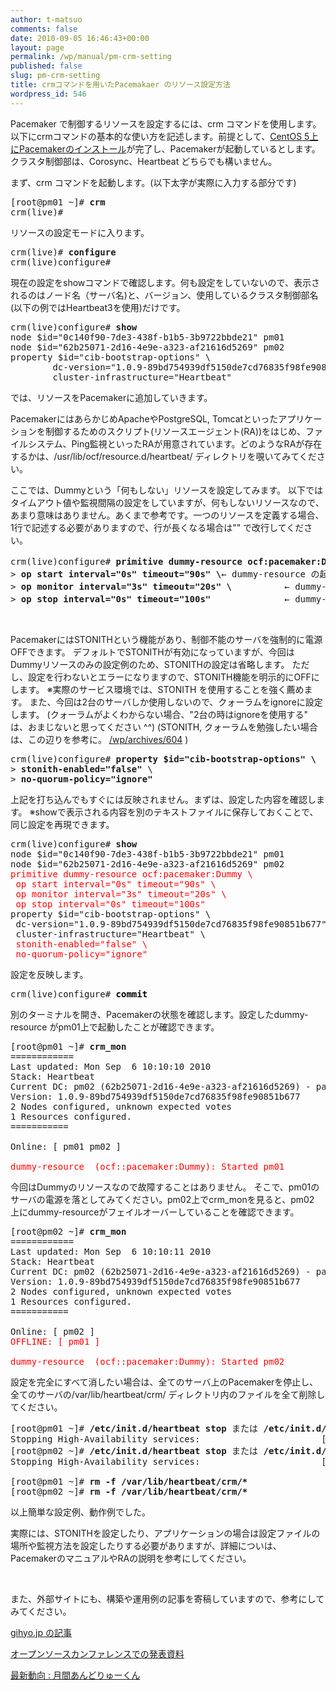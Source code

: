 ```yaml
---
author: t-matsuo
comments: false
date: 2010-09-05 16:46:43+00:00
layout: page
permalink: /wp/manual/pm-crm-setting
published: false
slug: pm-crm-setting
title: crmコマンドを用いたPacemakaer のリソース設定方法
wordpress_id: 546
---
```


Pacemaker で制御するリソースを設定するには、crm コマンドを使用します。以下にcrmコマンドの基本的な使い方を記述します。前提として、[CentOS 5上にPacemakerのインストール](/wp/archives/4219)が完了し、Pacemakerが起動しているとします。クラスタ制御部は、Corosync、Heartbeat どちらでも構いません。

まず、crm コマンドを起動します。(以下太字が実際に入力する部分です)
<pre class="wp-caption" style="text-align: left;">[root@pm01 ~]# <strong>crm</strong>
crm(live)#</pre>


リソースの設定モードに入ります。
<pre class="wp-caption" style="text-align: left;">crm(live)# <strong>configure</strong>
crm(live)configure#</pre>


現在の設定をshowコマンドで確認します。何も設定をしていないので、表示されるのはノード名（サーバ名)と、バージョン、使用しているクラスタ制御部名(以下の例ではHeartbeat3を使用)だけです。
<pre class="wp-caption" style="text-align: left;">crm(live)configure# <strong>show</strong>
node $id="0c140f90-7de3-438f-b1b5-3b9722bbde21" pm01
node $id="62b25071-2d16-4e9e-a323-af21616d5269" pm02
property $id="cib-bootstrap-options" \
        dc-version="1.0.9-89bd754939df5150de7cd76835f98fe90851b677" \
        cluster-infrastructure="Heartbeat"</pre>


では、リソースをPacemakerに追加していきます。

PacemakerにはあらかじめApacheやPostgreSQL, Tomcatといったアプリケーションを制御するためのスクリプト(リソースエージェント(RA))をはじめ、ファイルシステム、Ping監視といったRAが用意されています。どのようなRAが存在するかは、/usr/lib/ocf/resource.d/heartbeat/ ディレクトリを覗いてみてください。

ここでは、Dummyという「何もしない」リソースを設定してみます。
以下ではタイムアウト値や監視間隔の設定をしていますが、何もしないリソースなので、あまり意味はありません。あくまで参考です。一つのリソースを定義する場合、1行で記述する必要がありますので、行が長くなる場合は"\" で改行してください。
<pre class="wp-caption" style="text-align: left;">crm(live)configure# <strong>primitive dummy-resource ocf:pacemaker:Dummy \</strong>  <span style="color: #ff0000;">   ← "dummy-resource"は任意の文字列(ID)</span>
&gt; <strong>op start interval="0s" timeout="90s" \</strong>← dummy-resource の起動時のタイムアウト値の設定
&gt; <strong>op monitor interval="3s" timeout="20s" \</strong>          ← dummy-resource の監視間隔と、タイムアウト値の設定
&gt; <strong>op stop interval="0s" timeout="100s"</strong>              ← dummy-resource の停止時のタイムアウト値の設定</pre>


 

PacemakerにはSTONITHという機能があり、制御不能のサーバを強制的に電源OFFできます。
デフォルトでSTONITHが有効になっていますが、今回はDummyリソースのみの設定例のため、STONITHの設定は省略します。
ただし、設定を行わないとエラーになりますので、STONITH機能を明示的にOFFにします。
※実際のサービス環境では、STONITH を使用することを強く薦めます。
また、今回は2台のサーバしか使用しないので、クォーラムをignoreに設定します。
(クォーラムがよくわからない場合、"2台の時はignoreを使用する" は、おまじないと思ってください ^^)
(STONITH, クォーラムを勉強したい場合は、この辺りを参考に。 [/wp/archives/604](/wp/archives/604) )
<pre class="wp-caption" style="text-align: left;">crm(live)configure# <strong>property $id="cib-bootstrap-options" \</strong>
&gt; <strong>stonith-enabled="false"</strong> \
&gt; <strong>no-quorum-policy="ignore"</strong></pre>


上記を打ち込んでもすぐには反映されません。まずは、設定した内容を確認します。
※showで表示される内容を別のテキストファイルに保存しておくことで、同じ設定を再現できます。
<pre class="wp-caption" style="text-align: left;">crm(live)configure# <strong>show</strong>
node $id="0c140f90-7de3-438f-b1b5-3b9722bbde21" pm01
node $id="62b25071-2d16-4e9e-a323-af21616d5269" pm02
<span style="color: #ff0000;">primitive dummy-resource ocf:pacemaker:Dummy \
 op start interval="0s" timeout="90s" \
 op monitor interval="3s" timeout="20s" \
 op stop interval="0s" timeout="100s"</span>
property $id="cib-bootstrap-options" \
 dc-version="1.0.9-89bd754939df5150de7cd76835f98fe90851b677" \
 cluster-infrastructure="Heartbeat" \
 <span style="color: #ff0000;">stonith-enabled="false" \</span>
 <span style="color: #ff0000;">no-quorum-policy="ignore"</span></pre>


設定を反映します。
<pre class="wp-caption" style="text-align: left;">crm(live)configure# <span style="color: #000000;"><strong>commit</strong></span></pre>


別のターミナルを開き、Pacemakerの状態を確認します。設定したdummy-resource がpm01上で起動したことが確認できます。
<pre class="wp-caption" style="text-align: left;">[root@pm01 ~]# <strong>crm_mon</strong>
============
Last updated: Mon Sep  6 10:10:10 2010
Stack: Heartbeat
Current DC: pm02 (62b25071-2d16-4e9e-a323-af21616d5269) - partition with quorum
Version: 1.0.9-89bd754939df5150de7cd76835f98fe90851b677
2 Nodes configured, unknown expected votes
1 Resources configured.
===========

Online: [ pm01 pm02 ]

<span style="color: #ff0000;">dummy-resource  (ocf::pacemaker:Dummy): Started pm01</span></pre>


今回はDummyのリソースなので故障することはありません。
そこで、pm01のサーバの電源を落としてみてください。pm02上でcrm_monを見ると、pm02 上にdummy-resourceがフェイルオーバーしていることを確認できます。
<pre class="wp-caption" style="text-align: left;">[root@pm02 ~]# <strong>crm_mon</strong>
============
Last updated: Mon Sep  6 10:10:11 2010
Stack: Heartbeat
Current DC: pm02 (62b25071-2d16-4e9e-a323-af21616d5269) - partition with quorum
Version: 1.0.9-89bd754939df5150de7cd76835f98fe90851b677
2 Nodes configured, unknown expected votes
1 Resources configured.
===========

Online: [ pm02 ]
<span style="color: #ff0000;">OFFLINE: [ pm01 ]</span>

<span style="color: #ff0000;">dummy-resource  (ocf::pacemaker:Dummy): Started pm02</span></pre>


設定を完全にすべて消したい場合は、全てのサーバ上のPacemakerを停止し、全てのサーバの/var/lib/heartbeat/crm/ ディレクトリ内のファイルを全て削除してください。
<pre class="wp-caption" style="text-align: left;">[root@pm01 ~]# <strong>/etc/init.d/heartbeat stop</strong> または <strong>/etc/init.d/corosync stop</strong>
Stopping High-Availability services:                       [  OK  ]
[root@pm02 ~]# <strong><strong>/etc/init.d/heartbeat stop</strong></strong> または <strong><strong>/etc/init.d/corosync stop</strong></strong>
Stopping High-Availability services:                       [  OK  ]

[root@pm01 ~]# <strong>rm -f /var/lib/heartbeat/crm/*</strong>
[root@pm02 ~]# <strong>rm -f /var/lib/heartbeat/crm/*</strong></pre>


以上簡単な設定例、動作例でした。

実際には、STONITHを設定したり、アプリケーションの場合は設定ファイルの場所や監視方法を設定したりする必要がありますが、詳細についは、PacemakerのマニュアルやRAの説明を参考にしてください。

 

また、外部サイトにも、構築や運用例の記事を寄稿していますので、参考にしてみてください。
[](http://gihyo.jp/admin/serial/01/pacemaker)

[gihyo.jp の記事 ](http://gihyo.jp/admin/serial/01/pacemaker)

[オープンソースカンファレンスでの発表資料](/wp/archives/tag/osc)

[最新動向 : 月間あんどりゅーくん](/wp/?s=%E5%88%A5%E5%86%8A%E3%81%82%E3%82%93%E3%81%A9%E3%82%8A%E3%82%85%E3%83%BC%E3%81%8F%E3%82%93)

 
